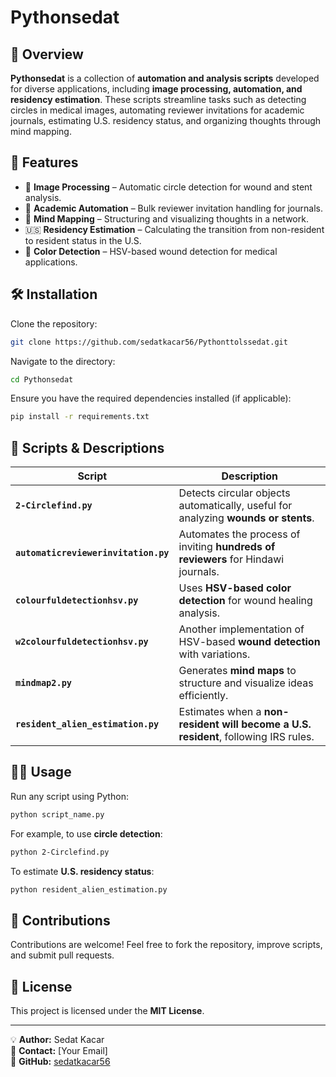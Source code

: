 # Pythonsedat

## 📌 Overview  
**Pythonsedat** is a collection of **automation and analysis scripts** developed for diverse applications, including **image processing, automation, and residency estimation**. These scripts streamline tasks such as detecting circles in medical images, automating reviewer invitations for academic journals, estimating U.S. residency status, and organizing thoughts through mind mapping.

## 🚀 Features  
- 🏥 **Image Processing** – Automatic circle detection for wound and stent analysis.  
- 📑 **Academic Automation** – Bulk reviewer invitation handling for journals.  
- 🧠 **Mind Mapping** – Structuring and visualizing thoughts in a network.  
- 🇺🇸 **Residency Estimation** – Calculating the transition from non-resident to resident status in the U.S.  
- 🎨 **Color Detection** – HSV-based wound detection for medical applications.  

## 🛠 Installation  
Clone the repository:  
```sh
git clone https://github.com/sedatkacar56/Pythonttolssedat.git
```
Navigate to the directory:  
```sh
cd Pythonsedat
```
Ensure you have the required dependencies installed (if applicable):  
```sh
pip install -r requirements.txt
```

## 📂 Scripts & Descriptions  
| Script | Description |
|--------|------------|
| **`2-Circlefind.py`** | Detects circular objects automatically, useful for analyzing **wounds or stents**. |
| **`automaticreviewerinvitation.py`** | Automates the process of inviting **hundreds of reviewers** for Hindawi journals. |
| **`colourfuldetectionhsv.py`** | Uses **HSV-based color detection** for wound healing analysis. |
| **`w2colourfuldetectionhsv.py`** | Another implementation of HSV-based **wound detection** with variations. |
| **`mindmap2.py`** | Generates **mind maps** to structure and visualize ideas efficiently. |
| **`resident_alien_estimation.py`** | Estimates when a **non-resident will become a U.S. resident**, following IRS rules. |

## 🏃‍♂️ Usage  
Run any script using Python:  
```sh
python script_name.py
```
For example, to use **circle detection**:  
```sh
python 2-Circlefind.py
```
To estimate **U.S. residency status**:  
```sh
python resident_alien_estimation.py
```

## 🤝 Contributions  
Contributions are welcome! Feel free to fork the repository, improve scripts, and submit pull requests.  

## 📜 License  
This project is licensed under the **MIT License**.  

---
💡 **Author:** Sedat Kacar  
📧 **Contact:** [Your Email]  
📌 **GitHub:** [sedatkacar56](https://github.com/sedatkacar56)  
